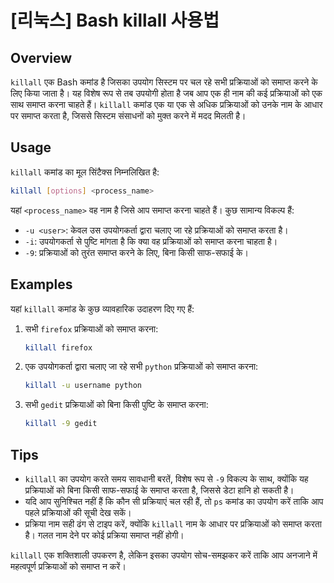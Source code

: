 # [리눅스] Bash killall 사용법

## Overview
`killall` एक Bash कमांड है जिसका उपयोग सिस्टम पर चल रहे सभी प्रक्रियाओं को समाप्त करने के लिए किया जाता है। यह विशेष रूप से तब उपयोगी होता है जब आप एक ही नाम की कई प्रक्रियाओं को एक साथ समाप्त करना चाहते हैं। `killall` कमांड एक या एक से अधिक प्रक्रियाओं को उनके नाम के आधार पर समाप्त करता है, जिससे सिस्टम संसाधनों को मुक्त करने में मदद मिलती है।

## Usage
`killall` कमांड का मूल सिंटैक्स निम्नलिखित है:

```bash
killall [options] <process_name>
```

यहां `<process_name>` वह नाम है जिसे आप समाप्त करना चाहते हैं। कुछ सामान्य विकल्प हैं:

- `-u <user>`: केवल उस उपयोगकर्ता द्वारा चलाए जा रहे प्रक्रियाओं को समाप्त करता है।
- `-i`: उपयोगकर्ता से पुष्टि मांगता है कि क्या वह प्रक्रियाओं को समाप्त करना चाहता है।
- `-9`: प्रक्रियाओं को तुरंत समाप्त करने के लिए, बिना किसी साफ-सफाई के।

## Examples
यहां `killall` कमांड के कुछ व्यावहारिक उदाहरण दिए गए हैं:

1. सभी `firefox` प्रक्रियाओं को समाप्त करना:

   ```bash
   killall firefox
   ```

2. एक उपयोगकर्ता द्वारा चलाए जा रहे सभी `python` प्रक्रियाओं को समाप्त करना:

   ```bash
   killall -u username python
   ```

3. सभी `gedit` प्रक्रियाओं को बिना किसी पुष्टि के समाप्त करना:

   ```bash
   killall -9 gedit
   ```

## Tips
- `killall` का उपयोग करते समय सावधानी बरतें, विशेष रूप से `-9` विकल्प के साथ, क्योंकि यह प्रक्रियाओं को बिना किसी साफ-सफाई के समाप्त करता है, जिससे डेटा हानि हो सकती है।
- यदि आप सुनिश्चित नहीं हैं कि कौन सी प्रक्रियाएं चल रही हैं, तो `ps` कमांड का उपयोग करें ताकि आप पहले प्रक्रियाओं की सूची देख सकें।
- प्रक्रिया नाम सही ढंग से टाइप करें, क्योंकि `killall` नाम के आधार पर प्रक्रियाओं को समाप्त करता है। गलत नाम देने पर कोई प्रक्रिया समाप्त नहीं होगी।

`killall` एक शक्तिशाली उपकरण है, लेकिन इसका उपयोग सोच-समझकर करें ताकि आप अनजाने में महत्वपूर्ण प्रक्रियाओं को समाप्त न करें।